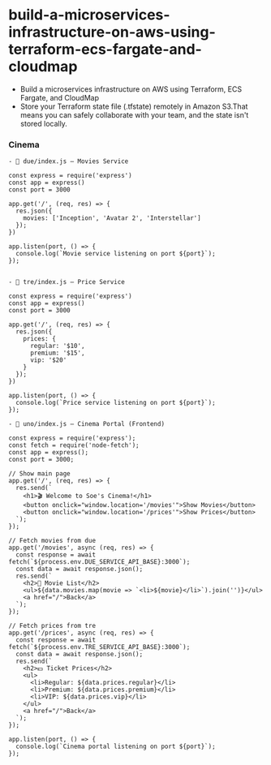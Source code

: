 # build-a-microservices-infrastructure-on-aws-using-terraform-ecs-fargate-and-cloudmap


- Build a microservices infrastructure on AWS using Terraform, ECS Fargate, and CloudMap
- Store your Terraform state file (.tfstate) remotely in Amazon S3.That means you can safely collaborate with your team, and the state isn't stored locally.

### Cinema

```
- 📁 due/index.js – Movies Service

const express = require('express')
const app = express()
const port = 3000

app.get('/', (req, res) => {
  res.json({
    movies: ['Inception', 'Avatar 2', 'Interstellar']
  });
})

app.listen(port, () => {
  console.log(`Movie service listening on port ${port}`);
});


- 📁 tre/index.js – Price Service

const express = require('express')
const app = express()
const port = 3000

app.get('/', (req, res) => {
  res.json({
    prices: {
      regular: '$10',
      premium: '$15',
      vip: '$20'
    }
  });
})

app.listen(port, () => {
  console.log(`Price service listening on port ${port}`);
});

- 📁 uno/index.js – Cinema Portal (Frontend)

const express = require('express');
const fetch = require('node-fetch');
const app = express();
const port = 3000;

// Show main page
app.get('/', (req, res) => {
  res.send(`
    <h1>🎬 Welcome to Soe's Cinema!</h1>
    <button onclick="window.location='/movies'">Show Movies</button>
    <button onclick="window.location='/prices'">Show Prices</button>
  `);
});

// Fetch movies from due
app.get('/movies', async (req, res) => {
  const response = await fetch(`${process.env.DUE_SERVICE_API_BASE}:3000`);
  const data = await response.json();
  res.send(`
    <h2>🎥 Movie List</h2>
    <ul>${data.movies.map(movie => `<li>${movie}</li>`).join('')}</ul>
    <a href="/">Back</a>
  `);
});

// Fetch prices from tre
app.get('/prices', async (req, res) => {
  const response = await fetch(`${process.env.TRE_SERVICE_API_BASE}:3000`);
  const data = await response.json();
  res.send(`
    <h2>💵 Ticket Prices</h2>
    <ul>
      <li>Regular: ${data.prices.regular}</li>
      <li>Premium: ${data.prices.premium}</li>
      <li>VIP: ${data.prices.vip}</li>
    </ul>
    <a href="/">Back</a>
  `);
});

app.listen(port, () => {
  console.log(`Cinema portal listening on port ${port}`);
});

```
#
